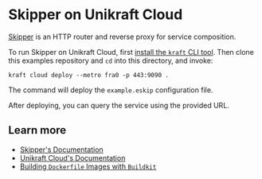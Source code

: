 # Skipper on Unikraft Cloud

[Skipper](https://opensource.zalando.com/skipper/) is an HTTP router and reverse proxy for service composition.

To run Skipper on Unikraft Cloud, first [install the `kraft` CLI tool](https://unikraft.org/docs/cli).
Then clone this examples repository and `cd` into this directory, and invoke:

```console
kraft cloud deploy --metro fra0 -p 443:9090 .
```

The command will deploy the `example.eskip` configuration file.

After deploying, you can query the service using the provided URL.

## Learn more

- [Skipper's Documentation](https://opensource.zalando.com/skipper/)
- [Unikraft Cloud's Documentation](https://unikraft.cloud/docs/)
- [Building `Dockerfile` Images with `Buildkit`](https://unikraft.org/guides/building-dockerfile-images-with-buildkit)
